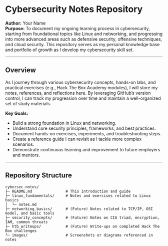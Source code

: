 # Cybersecurity Notes Repository

**Author:** Your Name  
**Purpose:** To document my ongoing learning process in cybersecurity, starting from foundational topics like Linux and networking, and progressing into more advanced areas such as defensive security, offensive techniques, and cloud security. This repository serves as my personal knowledge base and portfolio of growth as I develop my cybersecurity skill set.

---

## Overview

As I journey through various cybersecurity concepts, hands-on labs, and practical exercises (e.g., Hack The Box Academy modules), I will store my notes, references, and reflections here. By leveraging GitHub’s version control, I can track my progression over time and maintain a well-organized set of study materials.

**Key Goals:**
- Build a strong foundation in Linux and networking.
- Understand core security principles, frameworks, and best practices.
- Document hands-on exercises, experiments, and troubleshooting steps.
- Create a reference guide I can revisit as I tackle more complex scenarios.
- Demonstrate continuous learning and improvement to future employers and mentors.

---

## Repository Structure

```text
cybersec-notes/
├─ README.md               # This introduction and guide
├─ linux_fundamentals/     # Notes and exercises related to Linux basics
│  └─ notes.md
├─ networking_basics/      # (Future) Notes related to TCP/IP, OSI model, and basic tools
├─ security_concepts/      # (Future) Notes on CIA triad, encryption, IAM, common threats
├─ htb_writeups/           # (Future) Write-ups on completed Hack The Box challenges
└─ images/                 # Screenshots or diagrams referenced in notes
